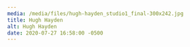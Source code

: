 ```yaml
---
media: /media/files/hugh-hayden_studio1_final-300x242.jpg
title: Hugh Hayden
alt: Hugh Hayden
date: 2020-07-27 16:58:00 -0500
---
```

